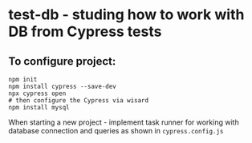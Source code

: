 # test-db - studing how to work with DB from Cypress tests

## To configure project:

```
npm init
npm install cypress --save-dev
npx cypress open
# then configure the Cypress via wisard
npm install mysql
```

When starting a new project - implement task runner for working with database connection and queries as shown in `cypress.config.js`

